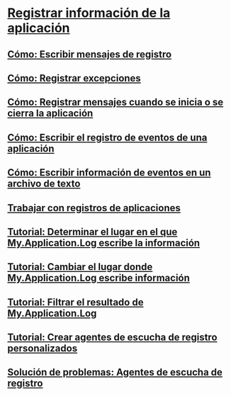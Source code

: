 # [Registrar información de la aplicación](logging-information-from-the-application.md)
## [Cómo: Escribir mensajes de registro](how-to-write-log-messages.md)
## [Cómo: Registrar excepciones](how-to-log-exceptions.md)
## [Cómo: Registrar mensajes cuando se inicia o se cierra la aplicación](how-to-log-messages-when-the-application-starts-or-shuts-down.md)
## [Cómo: Escribir el registro de eventos de una aplicación](how-to-write-to-an-application-event-log.md)
## [Cómo: Escribir información de eventos en un archivo de texto](how-to-write-event-information-to-a-text-file.md)
## [Trabajar con registros de aplicaciones](working-with-application-logs.md)
## [Tutorial: Determinar el lugar en el que My.Application.Log escribe la información](walkthrough-determining-where-my-application-log-writes-information.md)
## [Tutorial: Cambiar el lugar donde My.Application.Log escribe información](walkthrough-changing-where-my-application-log-writes-information.md)
## [Tutorial: Filtrar el resultado de My.Application.Log](walkthrough-filtering-my-application-log-output.md)
## [Tutorial: Crear agentes de escucha de registro personalizados](walkthrough-creating-custom-log-listeners.md)
## [Solución de problemas: Agentes de escucha de registro](troubleshooting-log-listeners.md)
